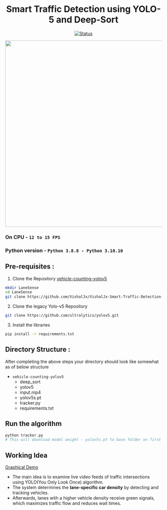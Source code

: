 <div align="center">

# Smart Traffic Detection using YOLO-5 and Deep-Sort

</div>

<div align="center">

[![Status](https://img.shields.io/badge/status-active-success.svg)]()

</div>

<div align="center">
<img src="assets/output.gif" width="1000px" height="600px">
</div>

### On CPU - `12 to 15 FPS`

### Python version - `Python 3.8.8 - Python 3.10.10`

## Pre-requisites :

1. Clone the Repository [vehicle-counting-yolov5](https://github.com/VishalJx/VishalJx-Smart-Traffic-Detection-Using-YOLO-v5.git)

```bash
mkdir LaneSense
cd LaneSense
git clone https://github.com/VishalJx/VishalJx-Smart-Traffic-Detection-Using-YOLO-v5.git
```

2. Clone the legacy Yolo-v5 Repository

```bash
git clone https://github.com/ultralytics/yolov5.git
```

3. Install the libraries

```bash
pip install -r requirements.txt
```

## Directory Structure :

After completing the above steps your directory should look like somewhat as of below structure

- `vehicle-counting-yolov5`
  - deep_sort
  - yolov5
  - input.mp4
  - yolov5s.pt
  - tracker.py
  - requirements.txt

## Run the algorithm

```bash
python tracker.py
# This will download model weight - yolov5s.pt to base folder on first execution.
```

## Working Idea

[Graphical Demo](https://github.com/VishalJx/VishalJx-Smart-Traffic-Detection-Using-YOLO-v5/blob/main/stimulation.mp4)

- The main idea is to examine live video feeds of traffic intersections using YOLO(You Only Look Once) algorithm.
- The system determines the **lane-specific car density** by detecting and tracking vehicles.
- Afterwards, lanes with a higher vehicle density receive green signals, which maximizes traffic flow and reduces wait times.
